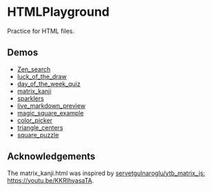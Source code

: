 # HTMLPlayground
Practice for HTML files.

## Demos
- [Zen_search](https://tanakai0.github.io/HTMLPlayground/Zen_search.html)
- [luck_of_the_draw](https://tanakai0.github.io/HTMLPlayground/luck_of_the_draw.html)
- [day_of_the_week_quiz](https://tanakai0.github.io/HTMLPlayground/day_of_the_week_quiz.html)
- [matrix_kanji](https://tanakai0.github.io/HTMLPlayground/matrix_kanji.html)
- [sparklers](https://tanakai0.github.io/HTMLPlayground/sparklers.html)
- [live_markdown_preview](https://tanakai0.github.io/HTMLPlayground/live_markdown_preview.html)
- [magic_square_example](https://tanakai0.github.io/HTMLPlayground/magic_square_example.html)
- [color_picker](https://tanakai0.github.io/HTMLPlayground/color_picker.html)
- [triangle_centers](https://tanakai0.github.io/HTMLPlayground/triangle_centers.html)
- [square_puzzle](https://tanakai0.github.io/HTMLPlayground/square_puzzle.html)

## Acknowledgements

The matrix_kanji.html was inspired by [servetgulnaroglu/ytb\_matrix\_js: https://youtu\.be/KKRlhyasaTA](https://github.com/servetgulnaroglu/ytb_matrix_js).
